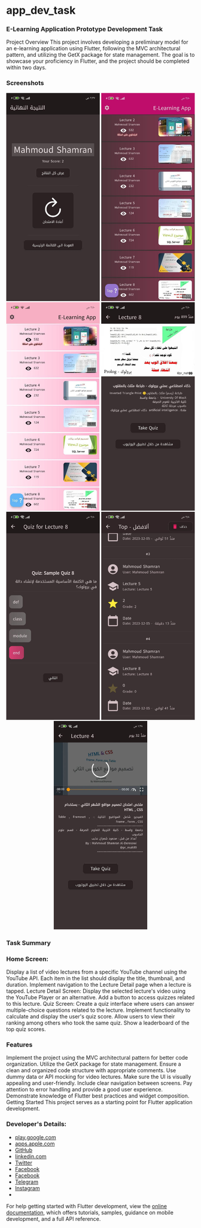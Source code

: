 # app_dev_task

### E-Learning Application Prototype Development Task
Project Overview
This project involves developing a preliminary model for an e-learning application using Flutter, following the MVC architectural pattern, and utilizing the GetX package for state management. The goal is to showcase your proficiency in Flutter, and the project should be completed within two days.

### Screenshots

<p align="center">
  <img src="https://github.com/pr-mah99/E-Learning-App/blob/main/ScreenShot/1.jpg" width="250" title="hover text">
  <img src="https://github.com/pr-mah99/E-Learning-App/blob/main/ScreenShot/2.jpg" width="250" alt="accessibility text">
  <img src="https://github.com/pr-mah99/E-Learning-App/blob/main/ScreenShot/3.jpg" width="250" alt="accessibility text">
  <img src="https://github.com/pr-mah99/E-Learning-App/blob/main/ScreenShot/4.jpg" width="250" alt="accessibility text">
  <img src="https://github.com/pr-mah99/E-Learning-App/blob/main/ScreenShot/5.jpg" width="250" alt="accessibility text">
  <img src="https://github.com/pr-mah99/E-Learning-App/blob/main/ScreenShot/6.jpg" width="250" alt="accessibility text">
  <img src="https://github.com/pr-mah99/E-Learning-App/blob/main/ScreenShot/7.jpg" width="250" alt="accessibility text">
</p>

### Task Summary
### Home Screen:
Display a list of video lectures from a specific YouTube channel using the YouTube API.
Each item in the list should display the title, thumbnail, and duration.
Implement navigation to the Lecture Detail page when a lecture is tapped.
Lecture Detail Screen:
Display the selected lecture's video using the YouTube Player or an alternative.
Add a button to access quizzes related to this lecture.
Quiz Screen:
Create a quiz interface where users can answer multiple-choice questions related to the lecture.
Implement functionality to calculate and display the user's quiz score.
Allow users to view their ranking among others who took the same quiz.
Show a leaderboard of the top quiz scores.
### Features
Implement the project using the MVC architectural pattern for better code organization.
Utilize the GetX package for state management.
Ensure a clean and organized code structure with appropriate comments.
Use dummy data or API mocking for video lectures.
Make sure the UI is visually appealing and user-friendly.
Include clear navigation between screens.
Pay attention to error handling and provide a good user experience.
Demonstrate knowledge of Flutter best practices and widget composition.
Getting Started
This project serves as a starting point for Flutter application development.

### Developer's Details:
- [play.google.com](play.google.com/store/apps/dev?id=8111981479252377711)
- [apps.apple.com](apps.apple.com/us/developer/mahmoud-shamran/id1690166265)
- [GitHub](github.com/pr-mah99)
- [linkedin.com](linkedin.com/in/mahmoud-shamran)
- [Twitter](twitter.com/pr_mah99)
- [Facebook](facebook.com/Mahmoud.shmran)
- [Facebook](facebook.com/Mahmoud.shmran)
- [Telegram](t.me/pr_mah99)
- [Instagram](instagram.com/pr_mah99)
- 


For help getting started with Flutter development, view the
[online documentation](https://docs.flutter.dev/), which offers tutorials,
samples, guidance on mobile development, and a full API reference.
